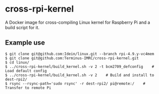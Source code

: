 # cross-rpi-kernel

A Docker image for cross-compiling Linux kernel for Raspberry Pi and a build
script for it.


## Example use

```
$ git clone git@github.com:Idein/linux.git --branch rpi-4.9.y-vc4mem
$ git clone git@github.com:Terminus-IMRC/cross-rpi-kernel.git
$ cd linux/
$ ../cross-rpi-kernel/build_kernel.sh -v 2 -t bcm2709_defconfig    # Load default config
$ ../cross-rpi-kernel/build_kernel.sh -v 2    # Build and install to dest-rpi2/
$ rsync --rsync-path='sudo rsync' -r dest-rpi2/ pi@remote:/    # Transfer to remote Pi
```
